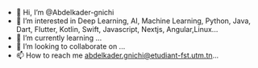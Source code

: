 - 👋 Hi, I’m @Abdelkader-gnichi
- 👀 I’m interested in Deep Learning, AI, Machine Learning, Python, Java, Dart, Flutter, Kotlin, Swift, Javascript, Nextjs, Angular,Linux...
- 🌱 I’m currently learning ...
- 💞️ I’m looking to collaborate on ...
- 📫 How to reach me abdelkader.gnichi@etudiant-fst.utm.tn...

<!---
Abdelkader-gnichi/Abdelkader-gnichi is a ✨ special ✨ repository because its `README.md` (this file) appears on your GitHub profile.
You can click the Preview link to take a look at your changes.
--->

